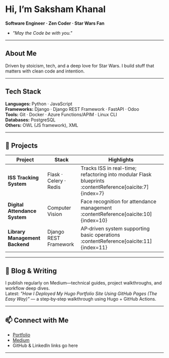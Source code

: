 # Hi, I’m **Saksham Khanal**  
**Software Engineer · Zen Coder · Star Wars Fan**

* _"May the Code be with you."_

---

## About Me  
Driven by stoicism, tech, and a deep love for Star Wars. I build stuff that matters with clean code and intention.

---

## Tech Stack  
**Languages:** Python · JavaScript  
**Frameworks:** Django · Django REST Framework · FastAPI · Odoo  
**Tools:** Git · Docker · Azure Functions/APIM · Linux CLI  
**Databases:** PostgreSQL  
**Others:** OWL (JS framework), XML  

---

## 🔧 Projects  
| Project | Stack | Highlights |
|--------|-------|------------|
| **ISS Tracking System** | Flask · Celery · Redis | Tracks ISS in real-time; refactoring into modular Flask blueprints :contentReference[oaicite:7]{index=7} |
| **Digital Attendance System** | Computer Vision | Face recognition for attendance management :contentReference[oaicite:10]{index=10} |
| **Library Management Backend** | Django REST Framework | AP‑driven system supporting basic operations :contentReference[oaicite:11]{index=11} |

---

## 📝 Blog & Writing  
I publish regularly on Medium—technical guides, project walkthroughs, and workflow deep dives.  
Latest: *"How I Deployed My Hugo Portfolio Site Using GitHub Pages (The Easy Way)"* — a step‑by‑step walkthrough using Hugo + GitHub Actions.

---

## 📫 Connect with Me  
- [Portfolio](https://sakshamkhanal.com.np)  
- [Medium](https://medium.com/@saksham.khanal01)  
- GitHub & LinkedIn links go here

---
